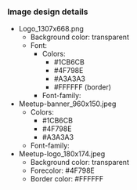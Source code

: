 ### Image design details
- Logo_1307x668.png
  - Background color: transparent
  - Font:
    - Colors:
      - #1CB6CB
      - #4F798E
      - #A3A3A3
      - #FFFFFF (border)
    - Font-family: 
- Meetup-banner_960x150.jpeg
  - Colors:
    - #1CB6CB
    - #4F798E
    - #A3A3A3
  - Font-family:
- Meetup-logo_180x174.jpeg
  - Background color: transparent
  - Forecolor: #4F798E
  - Border color: #FFFFFF
